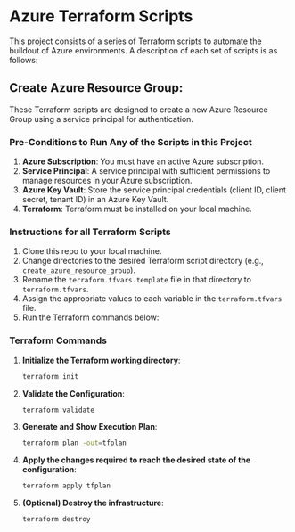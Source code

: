 # Azure Terraform Scripts

This project consists of a series of Terraform scripts to automate the buildout of Azure environments. A description of each set of scripts is as follows:

## Create Azure Resource Group:

These Terraform scripts are designed to create a new Azure Resource Group using a service principal for authentication.

### Pre-Conditions to Run Any of the Scripts in this Project

1. **Azure Subscription**: You must have an active Azure subscription.
2. **Service Principal**: A service principal with sufficient permissions to manage resources in your Azure subscription.
3. **Azure Key Vault**: Store the service principal credentials (client ID, client secret, tenant ID) in an Azure Key Vault.
4. **Terraform**: Terraform must be installed on your local machine.

### Instructions for all Terraform Scripts

1. Clone this repo to your local machine.
2. Change directories to the desired Terraform script directory (e.g., `create_azure_resource_group`).
3. Rename the `terraform.tfvars.template` file in that directory to `terraform.tfvars`.
4. Assign the appropriate values to each variable in the `terraform.tfvars` file.
5. Run the Terraform commands below:

### Terraform Commands

1. **Initialize the Terraform working directory**:
   ```sh
   terraform init
2. **Validate the Configuration**:
   ```sh
   terraform validate
3. **Generate and Show Execution Plan**:
      ```sh
   terraform plan -out=tfplan
4. **Apply the changes required to reach the desired state of the configuration**:
      ```sh
   terraform apply tfplan
5. **(Optional) Destroy the infrastructure**:
      ```sh
   terraform destroy
